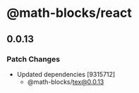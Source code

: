 # @math-blocks/react

## 0.0.13

### Patch Changes

- Updated dependencies [9315712]
  - @math-blocks/tex@0.0.13

